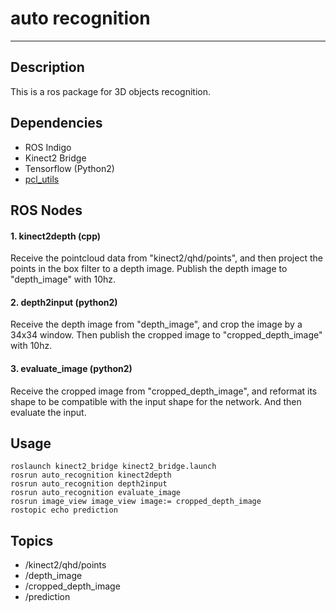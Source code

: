 # auto recognition
---
## Description
This is a ros package for 3D objects recognition. 

## Dependencies
- ROS Indigo
- Kinect2 Bridge
- Tensorflow (Python2)
- [pcl_utils](https://github.com/wsnewman/learning_ros/tree/master/Part_3/pcl_utils)

## ROS Nodes
#### 1. kinect2depth (cpp)
Receive the pointcloud data from "kinect2/qhd/points", and then project the points in the box filter to a depth image. Publish the depth image to "depth_image" with 10hz.

#### 2. depth2input (python2)
Receive the depth image from "depth_image", and crop the image by a 34x34 window. Then publish the cropped image to "cropped_depth_image" with 10hz.

#### 3. evaluate_image (python2)
Receive the cropped image from "cropped_depth_image", and reformat its shape to be compatible with the input shape for the network. And then evaluate the input.

## Usage
```shell
roslaunch kinect2_bridge kinect2_bridge.launch
rosrun auto_recognition kinect2depth
rosrun auto_recognition depth2input
rosrun auto_recognition evaluate_image
rosrun image_view image_view image:= cropped_depth_image
rostopic echo prediction
```

## Topics
- /kinect2/qhd/points
- /depth_image
- /cropped_depth_image
- /prediction
